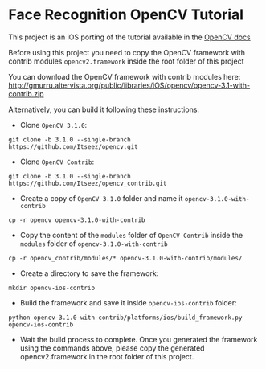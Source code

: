 # Face Recognition OpenCV Tutorial

This project is an iOS porting of the tutorial available in the [OpenCV docs](http://docs.opencv.org/2.4/modules/contrib/doc/facerec/facerec_tutorial.html#face-recognition-with-opencv)

Before using this project you need to copy the OpenCV framework with contrib modules `opencv2.framework` inside the root folder of this project

You can download the OpenCV framework with contrib modules here:
http://gmurru.altervista.org/public/libraries/iOS/opencv/opencv-3.1-with-contrib.zip

Alternatively, you can build it following these instructions:

* Clone `OpenCV 3.1.0`: 
```
git clone -b 3.1.0 --single-branch https://github.com/Itseez/opencv.git
```
* Clone `OpenCV Contrib`:
```
git clone -b 3.1.0 --single-branch https://github.com/Itseez/opencv_contrib.git
```
* Create a copy of `OpenCV 3.1.0` folder and name it `opencv-3.1.0-with-contrib`
```
cp -r opencv opencv-3.1.0-with-contrib
```
* Copy the content of the `modules` folder of `OpenCV Contrib` inside the `modules` folder of `opencv-3.1.0-with-contrib`
```
cp -r opencv_contrib/modules/* opencv-3.1.0-with-contrib/modules/
```
* Create a directory to save the framework:
```
mkdir opencv-ios-contrib
```
* Build the framework and save it inside `opencv-ios-contrib` folder:
```
python opencv-3.1.0-with-contrib/platforms/ios/build_framework.py opencv-ios-contrib
```
* Wait the build process to complete. Once you generated the framework using the commands above, please copy the generated opencv2.framework in the root folder of this project.
